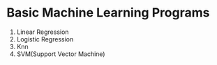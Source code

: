 # Basic Machine Learning Programs

1) Linear Regression
2) Logistic Regression
3) Knn
4) SVM(Support Vector Machine)
